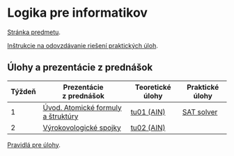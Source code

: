 Logika pre informatikov
========================

[Stránka predmetu](https://dai.fmph.uniba.sk/w/Course:Mathematics_4/sk).

[Inštrukcie na odovzdávanie riešení praktických úloh](docs/odovzdavanie.md).

Úlohy a prezentácie z prednášok
-------------------------------

| Týždeň | Prezentácie z prednášok | Teoretické úlohy | Praktické úlohy |
|--------|-----------|------------------|-----------------|
| 1 | [Úvod. Atomické formuly a štruktúry](prednasky/pr01.pdf) | [tu01 (AIN)](teoreticke-ain/tu01.pdf) | [SAT solver](prakticke/pu01) |
| 2 | [Výrokovologické spojky](prednasky/pr02.pdf) | [tu02 (AIN)](teoreticke-ain/tu02.pdf) | |

[Pravidlá pre úlohy](http://dai.fmph.uniba.sk/w/Course:Mathematics_4/sk#pravidla-uloh).
